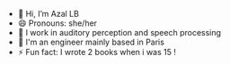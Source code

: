 - 👋 Hi, I’m Azal LB
- 😄 Pronouns: she/her
- 👀 I work in auditory perception and speech processing
- 🌱 I'm an engineer mainly based in Paris
- ⚡ Fun fact: I wrote 2 books when i was 15 !

<!---
azallb/azallb is a ✨ special ✨ repository because its `README.md` (this file) appears on your GitHub profile.
You can click the Preview link to take a look at your changes.
--->
